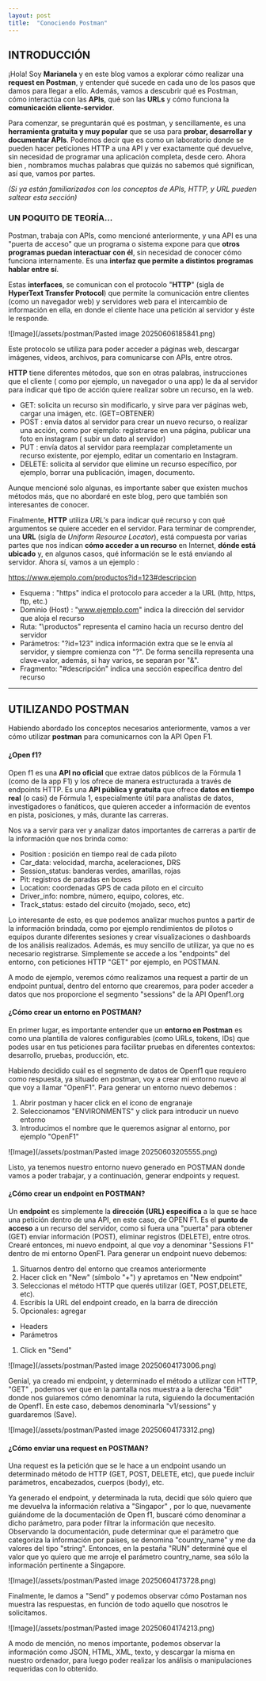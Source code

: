 ```yaml
---
layout: post
title:  "Conociendo Postman"
---
```


## INTRODUCCIÓN

¡Hola! Soy **Marianela** y en este blog vamos a explorar cómo realizar una **request en Postman**, y entender qué sucede en cada uno de los pasos que damos para llegar a ello. Además, vamos a descubrir qué es Postman, cómo interactúa con las **APIs**, qué son las **URLs** y cómo funciona la **comunicación cliente-servidor**. 

Para comenzar, se preguntarán qué es postman, y sencillamente, es una **herramienta gratuita y muy popular** que se usa para **probar, desarrollar y documentar APIs**. Podemos decir que es como un laboratorio donde se pueden hacer peticiones HTTP a una API y ver exactamente qué devuelve, sin necesidad de programar una aplicación completa, desde cero. 
Ahora bien , nombramos muchas palabras que quizás no sabemos qué significan, así que, vamos por partes. 

*(Si ya están familiarizados con los conceptos de APIs, HTTP, y URL pueden saltear esta sección)*

### UN POQUITO DE TEORÍA...

Postman, trabaja con APIs, como mencioné anteriormente, y una API es una "puerta de acceso" que un programa o sistema expone para que **otros programas puedan interactuar con él**, sin necesidad de conocer cómo funciona internamente.  Es una **interfaz que permite a distintos programas hablar entre sí**. 

Estas **interfaces**, se comunican con el protocolo "**HTTP**" (sigla de **HyperText Transfer Protocol**) que permite la comunicación entre clientes (como un navegador web) y servidores web para el intercambio de información en ella, en donde el cliente hace una petición al servidor y éste le responde.

![Image](/assets/postman/Pasted image 20250606185841.png)


Este protocolo se utiliza para poder acceder a páginas web, descargar imágenes, videos, archivos, para comunicarse con APIs, entre otros.

**HTTP** tiene diferentes métodos, que son en otras palabras, instrucciones que el cliente ( como por ejemplo, un navegador o una app) le da al servidor para indicar qué tipo de acción quiere realizar sobre un recurso, en la web. 

* GET: solicita un recurso sin modificarlo, y sirve para ver páginas web, cargar una imágen, etc. (GET=OBTENER)
* POST : envía datos al servidor para crear un nuevo recurso, o realizar una acción, como por ejemplo: registrarse en una página, publicar una foto en instagram ( subir un dato al servidor)
* PUT : envía datos al servidor para reemplazar completamente un recurso existente, por ejemplo, editar un comentario en Instagram.
* DELETE: solicita al servidor que elimine un recurso específico, por ejemplo, borrar una publicación, imagen, documento.

Aunque mencioné solo algunas, es importante saber que existen muchos métodos más, que no abordaré en este blog, pero que también son interesantes de conocer.

Finalmente,  **HTTP** utiliza *URL's* para indicar qué recurso y con qué argumentos se quiere acceder en el servidor. Para terminar de comprender, una **URL** (sigla de _Uniform Resource Locator_), está compuesta por varias partes que nos indican **cómo acceder a un recurso** en Internet, **dónde está ubicado** y, en algunos casos, qué información se le está enviando al servidor. 
Ahora sí, vamos a un ejemplo :

https://www.ejemplo.com/productos?id=123#descripcion

* Esquema : "https" indica el protocolo para acceder a la URL (http, https, ftp, etc.)
* Dominio (Host) : "www.ejemplo.com" indica la dirección del servidor que aloja el recurso
* Ruta: "\productos" representa el camino hacia un recurso dentro del servidor
* Parámetros: "?id=123" indica información extra que se le envía al servidor, y siempre comienza con "?". De forma sencilla representa una clave=valor, además, si hay varios, se separan por "&".
* Fragmento: "#descripción" indica una sección específica dentro del recurso

-----------
## UTILIZANDO POSTMAN


Habiendo abordado los conceptos necesarios anteriormente, vamos a ver cómo utilizar **postman** para comunicarnos con la API Open F1.

#### ¿Open f1?

Open f1 es una **API no oficial** que extrae datos públicos de la Fórmula 1 (como de la app F1) y los ofrece de manera estructurada a través de endpoints HTTP. Es una **API pública y gratuita** que ofrece **datos en tiempo real** (o casi) de Fórmula 1, especialmente útil para analistas de datos, investigadores o fanáticos, que quieren acceder a información de eventos en pista, posiciones, y más, durante las carreras.

Nos va a servir para ver y analizar datos importantes de carreras a partir de la información que nos brinda como:

* Position : posición en tiempo real de cada piloto
* Car_data: velocidad, marcha, aceleraciones, DRS
* Session_status: banderas verdes, amarillas, rojas
* Pit: registros de paradas en boxes
* Location: coordenadas GPS de cada piloto en el circuito
* Driver_info: nombre, número, equipo, colores, etc.
* Track_status: estado del circuito (mojado, seco, etc)

Lo interesante de esto, es que podemos analizar muchos puntos a partir de la información brindada, como por ejemplo rendimientos de pilotos o equipos durante diferentes sesiones y crear visualizaciones o dashboards de los análisis realizados.
Además, es muy sencillo de utilizar, ya que no es necesario registrarse. Simplemente se accede a los "endpoints" del entorno, con peticiones HTTP "GET" por ejemplo, en POSTMAN. 

A modo de ejemplo, veremos cómo realizamos una request a partir de un endpoint puntual, dentro del entorno que crearemos, para poder acceder a datos que nos proporcione el segmento "sessions" de la API Openf1.org

#### ¿Cómo crear un entorno en POSTMAN?

En primer lugar, es importante entender que un **entorno en Postman** es como una plantilla de valores configurables (como URLs, tokens, IDs) que podes usar en tus peticiones para facilitar pruebas en diferentes contextos: desarrollo, pruebas, producción, etc.

Habiendo decidido cuál es el segmento de datos de Openf1 que requiero como respuesta, ya situado en postman, voy a crear mi entorno nuevo al que voy a llamar "OpenF1". 
Para generar un entorno nuevo debemos :
1. Abrir postman y hacer click en el ícono de engranaje
2. Seleccionamos "ENVIRONMENTS" y click para introducir un nuevo entorno
3. Introducimos el nombre que le queremos asignar al entorno, por ejemplo "OpenF1"

![Image](/assets/postman/Pasted image 20250603205555.png)

Listo, ya tenemos nuestro entorno nuevo generado en POSTMAN donde vamos a poder trabajar, y a continuación, generar endpoints y request.

#### ¿Cómo crear un endpoint en POSTMAN?

Un **endpoint** es simplemente la **dirección (URL) específica** a la que se hace una petición dentro de una API, en este caso, de OPEN F1. Es el **punto de acceso** a un recurso del servidor, como si fuera una "puerta" para obtener (GET) enviar información (POST), eliminar registros (DELETE), entre otros.
Crearé entonces, mi nuevo endpoint, al que voy a denominar "Sessions F1" dentro de mi entorno OpenF1.
Para generar un endpoint nuevo debemos:
1. Situarnos dentro del entorno que creamos anteriormente
2. Hacer click en "New" (símbolo "+") y apretamos en "New endpoint"
3. Seleccionas el método HTTP que querés utilizar (GET, POST,DELETE, etc).
4. Escribís la URL del endpoint creado, en la barra de dirección
5. Opcionales: agregar 
- Headers
- Parámetros
1. Click en "Send" 

![Image](/assets/postman/Pasted image 20250604173006.png)

Genial, ya creado mi endpoint, y determinado el método a utilizar con HTTP, "GET" , podemos ver que en la pantalla nos muestra a la derecha "Edit"  donde nos guiaremos cómo denominar la ruta, siguiendo la documentación de Openf1. En este caso, debemos denominarla "v1/sessions" y guardaremos  (Save).

![Image](/assets/postman/Pasted image 20250604173312.png)
#### ¿Cómo enviar una request en POSTMAN?

Una request es la petición que se le hace a un endpoint usando un determinado método de HTTP (GET, POST, DELETE, etc), que puede incluir parámetros, encabezados, cuerpos (body), etc.

Ya generado el endpoint, y determinada la ruta, decidí que sólo quiero que me devuelva la información relativa a "Singapor" , por lo que, nuevamente guiándome de la documentación de Open f1, buscaré cómo denominar a dicho parámetro, para poder filtrar la información que necesito.
Observando la documentación, pude determinar que el parámetro que categoriza la información por países, se denomina "country_name" y me da valores del tipo "string". Entonces, en la pestaña "RUN" determiné que el valor que yo quiero que me arroje el parámetro country_name, sea sólo la información pertinente a Singapore. 

![Image](/assets/postman/Pasted image 20250604173728.png)

Finalmente, le damos a "Send"  y podemos observar cómo Postaman nos muestra las respuestas, en función de todo aquello que nosotros le solicitamos.

![Image](/assets/postman/Pasted image 20250604174213.png)

A modo de mención, no menos importante, podemos observar la información como JSON, HTML, XML, texto, y descargar la misma en nuestro ordenador, para luego poder realizar los análisis o manipulaciones requeridas con lo obtenido.